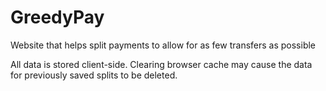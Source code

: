 # GreedyPay
Website that helps split payments to allow for as few transfers as possible

All data is stored client-side. Clearing browser cache may cause the
data for previously saved splits to be deleted.
